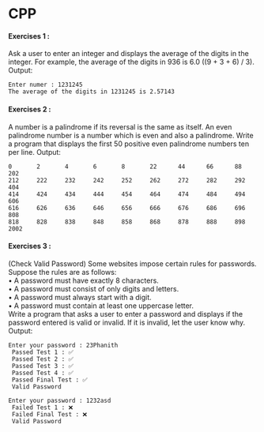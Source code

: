 # CPP
#### **Exercises 1 :**
Ask a user to enter an integer and displays the average of the digits in the integer. For example, the 
average of the digits in 936 is 6.0 ((9 + 3 + 6) / 3).<br>
Output:<br>
```{r}
Enter numer : 1231245
The average of the digits in 1231245 is 2.57143
```
#### **Exercises 2 :**
A number is a palindrome if its reversal is the same as itself. An even palindrome number is a number 
which is even and also a palindrome. Write a program that displays the first 50  positive even 
palindrome numbers ten per line.
Output:<br>
```{r}
0       2       4       6       8       22      44      66      88      202
212     222     232     242     252     262     272     282     292     404
414     424     434     444     454     464     474     484     494     606
616     626     636     646     656     666     676     686     696     808
818     828     838     848     858     868     878     888     898     2002
```
#### **Exercises 3 :**
(Check Valid Password) Some websites impose certain rules for passwords. Suppose the rules are as 
follows:<br>
• A password must have exactly 8 characters.<br>
• A password must consist of only digits and letters.<br>
• A password must always start with a digit.<br>
• A password must contain at least one uppercase letter.<br>
Write a program that asks a user to enter a password and displays if the password entered is valid or 
invalid. If it is invalid, let the user know why.<br>
Output:<br>
```{r}
Enter your password : 23Phanith
 Passed Test 1 : ✅
 Passed Test 2 : ✅
 Passed Test 3 : ✅
 Passed Test 4 : ✅
 Passed Final Test : ✅
 Valid Password
```
```{r}
Enter your password : 1232asd 
 Failed Test 1 : ❌
 Failed Final Test : ❌
 Valid Password
```
